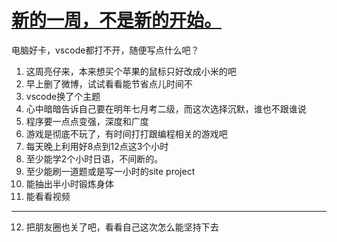 # [新的一周，不是新的开始。](https://github.com/yihong0618/gitblog/issues/83)

电脑好卡，vscode都打不开，随便写点什么吧？
1. 这周亮仔来，本来想买个苹果的鼠标只好改成小米的吧
2. 早上删了微博，试试看看能节省点儿时间不
3. vscode换了个主题
4. 心中暗暗告诉自己要在明年七月考二级，而这次选择沉默，谁也不跟谁说
5. 程序要一点点变强，深度和广度
6. 游戏是彻底不玩了，有时间打打跟编程相关的游戏吧
7. 每天晚上利用好8点到12点这3个小时
8. 至少能学2个小时日语，不间断的。
9. 至少能刷一道题或是写一小时的site project
10. 能抽出半小时锻炼身体
11. 能看看视频
---
12. 把朋友圈也关了吧，看看自己这次怎么能坚持下去

